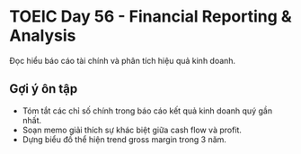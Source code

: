 # TOEIC Day 56 - Financial Reporting & Analysis

Đọc hiểu báo cáo tài chính và phân tích hiệu quả kinh doanh.

## Gợi ý ôn tập
- Tóm tắt các chỉ số chính trong báo cáo kết quả kinh doanh quý gần nhất.
- Soạn memo giải thích sự khác biệt giữa cash flow và profit.
- Dựng biểu đồ thể hiện trend gross margin trong 3 năm.
